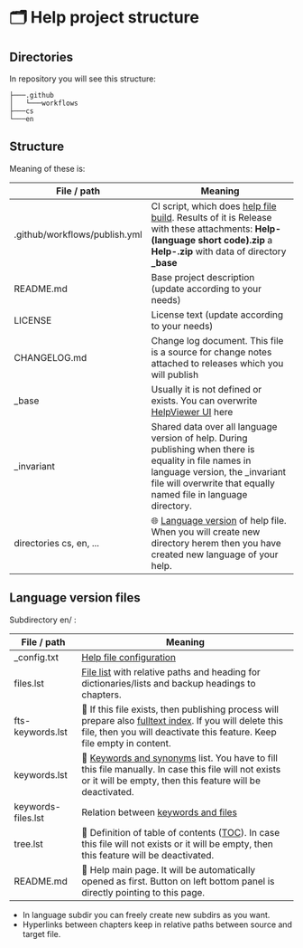 # 🗂️ Help project structure

## Directories

In repository you will see this structure:
```
├───.github
│   └───workflows
├───cs
└───en
```

## Structure

Meaning of these is:

| File / path | Meaning |
|---|---|
| .github/workflows/publish.yml | CI script, which does [help file build][build]. Results of it is Release with these attachments:  **Help-(language short code).zip** a **Help-.zip** with data of directory **_base** |
| README.md | Base project description (update according to your needs) |
| LICENSE | License text (update according to your needs) |
| CHANGELOG.md | Change log document. This file is a source for change notes attached to releases which you will publish |
| _base | Usually it is not defined or exists. You can overwrite [HelpViewer UI][cusui] here |
| _invariant | Shared data over all language version of help. During publishing when there is equality in file names in language version, the _invariant file will overwrite that equally named file in language directory. |
| directories cs, en, ... | 🌐 [Language version][newLang] of help file. When you will create new directory herem then you have created new language of your help. |

## Language version files

Subdirectory en/ :

| File / path | Meaning |
|---|---|
| _config.txt | [Help file configuration][configDesc] |
| files.lst | [File list][Dfiles.lst] with relative paths and heading for dictionaries/lists and backup headings to chapters. |
| fts-keywords.lst | 🔎 If this file exists, then publishing process will prepare also [fulltext index][Dfts-keywords.lst]. If you will delete this file, then you will deactivate this feature. Keep file empty in content. |
| keywords.lst | 📇 [Keywords and synonyms][Dkeywords.lst] list. You have to fill this file manually. In case this file will not exists or it will be empty, then this feature will be deactivated. |
| keywords-files.lst | Relation between [keywords and files][Dkeywords-files.lst] |
| tree.lst | 📖 Definition of table of contents ([TOC][Dtree.lst]). In case this file will not exists or it will be empty, then this feature will be deactivated. |
| README.md | 🏡 Help main page. It will be automatically opened as first. Button on left bottom panel is directly pointing to this page. |

- In language subdir you can freely create new subdirs as you want. 
- Hyperlinks between chapters keep in relative paths between source and target file.

[Dfiles.lst]: mdata/files.lst.md "files.lst"
[Dkeywords.lst]: mdata/keywords.lst.md "keywords.lst"
[Dtree.lst]: mdata/tree.lst.md "tree.lst"
[Dfts-keywords.lst]: fulltextIndex.md "fts-keywords.lst"
[configDesc]: helpCfg.md ""
[Dkeywords-files.lst]: mdata/keywords-files.lst.md "keywords-files.lst"
[newLang]: newLang.md ""
[build]: publish.md ""
[cusui]: customUI.md "UI customization"
